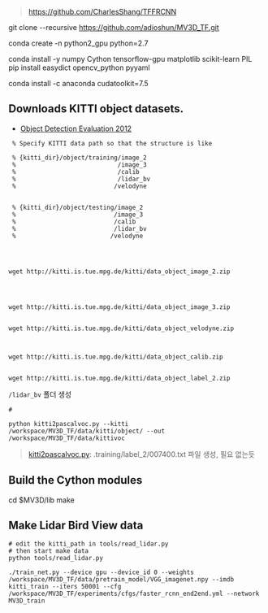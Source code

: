 
> https://github.com/CharlesShang/TFFRCNN

git clone --recursive https://github.com/adioshun/MV3D_TF.git


conda create -n python2_gpu python=2.7


conda install -y numpy Cython tensorflow-gpu matplotlib scikit-learn PIL
pip install easydict opencv_python pyyaml



conda install -c anaconda cudatoolkit=7.5



## Downloads KITTI object datasets.

- [Object Detection Evaluation 2012](http://www.cvlibs.net/datasets/kitti/eval_object.php)

```
 % Specify KITTI data path so that the structure is like

 % {kitti_dir}/object/training/image_2
 %                            /image_3
 %                            /calib
 %                            /lidar_bv
 %							 /velodyne
       

 % {kitti_dir}/object/testing/image_2
 %                           /image_3
 %                           /calib
 %                           /lidar_bv
 %							/velodyne




wget http://kitti.is.tue.mpg.de/kitti/data_object_image_2.zip




wget http://kitti.is.tue.mpg.de/kitti/data_object_image_3.zip


wget http://kitti.is.tue.mpg.de/kitti/data_object_velodyne.zip



wget http://kitti.is.tue.mpg.de/kitti/data_object_calib.zip


wget http://kitti.is.tue.mpg.de/kitti/data_object_label_2.zip

```
`/lidar_bv` 폴더 생성

```
# 

python kitti2pascalvoc.py --kitti /workspace/MV3D_TF/data/kitti/object/ --out /workspace/MV3D_TF/data/kittivoc
```
> [kitti2pascalvoc.py](https://github.com/CharlesShang/TFFRCNN/blob/master/experiments/scripts/kitti2pascalvoc.py): .training/label_2/007400.txt 파일 생성, 필요 없는듯 


## Build the Cython modules

 cd $MV3D/lib
 make
 
 
## Make Lidar Bird View data
```
# edit the kitti_path in tools/read_lidar.py
# then start make data
python tools/read_lidar.py
```




`./train_net.py --device gpu --device_id 0 --weights /workspace/MV3D_TF/data/pretrain_model/VGG_imagenet.npy --imdb kitti_train --iters 50001 --cfg /workspace/MV3D_TF/experiments/cfgs/faster_rcnn_end2end.yml --network MV3D_train`